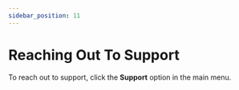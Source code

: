 ```yaml
---
sidebar_position: 11
---
```

# Reaching Out To Support

To reach out to support, click the **Support** option in the main menu.